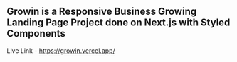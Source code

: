 ## Growin is a Responsive Business Growing Landing Page Project done on Next.js with Styled Components

Live Link - https://growin.vercel.app/
